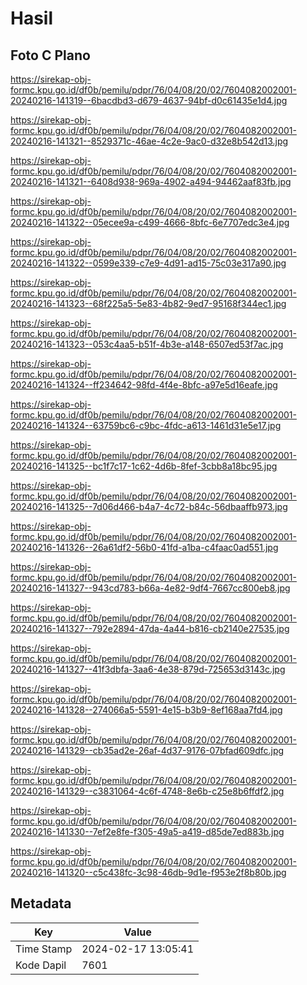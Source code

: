 # Hasil

## Foto C Plano

https://sirekap-obj-formc.kpu.go.id/df0b/pemilu/pdpr/76/04/08/20/02/7604082002001-20240216-141319--6bacdbd3-d679-4637-94bf-d0c61435e1d4.jpg

https://sirekap-obj-formc.kpu.go.id/df0b/pemilu/pdpr/76/04/08/20/02/7604082002001-20240216-141321--8529371c-46ae-4c2e-9ac0-d32e8b542d13.jpg

https://sirekap-obj-formc.kpu.go.id/df0b/pemilu/pdpr/76/04/08/20/02/7604082002001-20240216-141321--6408d938-969a-4902-a494-94462aaf83fb.jpg

https://sirekap-obj-formc.kpu.go.id/df0b/pemilu/pdpr/76/04/08/20/02/7604082002001-20240216-141322--05ecee9a-c499-4666-8bfc-6e7707edc3e4.jpg

https://sirekap-obj-formc.kpu.go.id/df0b/pemilu/pdpr/76/04/08/20/02/7604082002001-20240216-141322--0599e339-c7e9-4d91-ad15-75c03e317a90.jpg

https://sirekap-obj-formc.kpu.go.id/df0b/pemilu/pdpr/76/04/08/20/02/7604082002001-20240216-141323--68f225a5-5e83-4b82-9ed7-95168f344ec1.jpg

https://sirekap-obj-formc.kpu.go.id/df0b/pemilu/pdpr/76/04/08/20/02/7604082002001-20240216-141323--053c4aa5-b51f-4b3e-a148-6507ed53f7ac.jpg

https://sirekap-obj-formc.kpu.go.id/df0b/pemilu/pdpr/76/04/08/20/02/7604082002001-20240216-141324--ff234642-98fd-4f4e-8bfc-a97e5d16eafe.jpg

https://sirekap-obj-formc.kpu.go.id/df0b/pemilu/pdpr/76/04/08/20/02/7604082002001-20240216-141324--63759bc6-c9bc-4fdc-a613-1461d31e5e17.jpg

https://sirekap-obj-formc.kpu.go.id/df0b/pemilu/pdpr/76/04/08/20/02/7604082002001-20240216-141325--bc1f7c17-1c62-4d6b-8fef-3cbb8a18bc95.jpg

https://sirekap-obj-formc.kpu.go.id/df0b/pemilu/pdpr/76/04/08/20/02/7604082002001-20240216-141325--7d06d466-b4a7-4c72-b84c-56dbaaffb973.jpg

https://sirekap-obj-formc.kpu.go.id/df0b/pemilu/pdpr/76/04/08/20/02/7604082002001-20240216-141326--26a61df2-56b0-41fd-a1ba-c4faac0ad551.jpg

https://sirekap-obj-formc.kpu.go.id/df0b/pemilu/pdpr/76/04/08/20/02/7604082002001-20240216-141327--943cd783-b66a-4e82-9df4-7667cc800eb8.jpg

https://sirekap-obj-formc.kpu.go.id/df0b/pemilu/pdpr/76/04/08/20/02/7604082002001-20240216-141327--792e2894-47da-4a44-b816-cb2140e27535.jpg

https://sirekap-obj-formc.kpu.go.id/df0b/pemilu/pdpr/76/04/08/20/02/7604082002001-20240216-141327--41f3dbfa-3aa6-4e38-879d-725653d3143c.jpg

https://sirekap-obj-formc.kpu.go.id/df0b/pemilu/pdpr/76/04/08/20/02/7604082002001-20240216-141328--274066a5-5591-4e15-b3b9-8ef168aa7fd4.jpg

https://sirekap-obj-formc.kpu.go.id/df0b/pemilu/pdpr/76/04/08/20/02/7604082002001-20240216-141329--cb35ad2e-26af-4d37-9176-07bfad609dfc.jpg

https://sirekap-obj-formc.kpu.go.id/df0b/pemilu/pdpr/76/04/08/20/02/7604082002001-20240216-141329--c3831064-4c6f-4748-8e6b-c25e8b6ffdf2.jpg

https://sirekap-obj-formc.kpu.go.id/df0b/pemilu/pdpr/76/04/08/20/02/7604082002001-20240216-141330--7ef2e8fe-f305-49a5-a419-d85de7ed883b.jpg

https://sirekap-obj-formc.kpu.go.id/df0b/pemilu/pdpr/76/04/08/20/02/7604082002001-20240216-141320--c5c438fc-3c98-46db-9d1e-f953e2f8b80b.jpg


## Metadata

| Key        | Value               |
| ---------- | ------------------- |
| Time Stamp | 2024-02-17 13:05:41 |
| Kode Dapil | 7601                |



